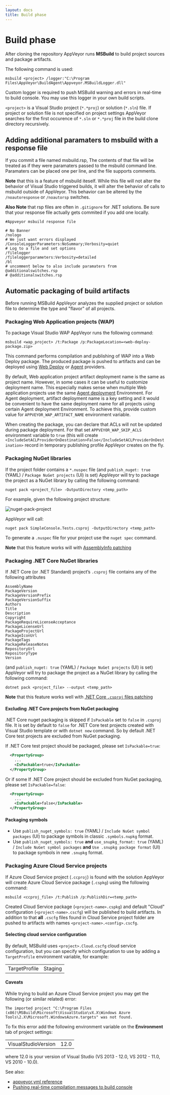 ```yaml
---
layout: docs
title: Build phase
---
```


# Build phase

After cloning the repository AppVeyor runs **MSBuild** to build project sources and package artifacts.

The following command is used:

    msbuild <project> /logger:"C:\Program Files\AppVeyor\BuildAgent\Appveyor.MSBuildLogger.dll"

Custom logger is required to push MSBuild warning and errors in real-time to build console.
You may use this logger in your own build scripts.

`<project>` is a Visual Studio project (`*.*proj`) or solution (`*.sln`) file. If project or solution file is not specified on project settings AppVeyor searches for the first occurence of `*.sln` or `*.*proj` file in the build clone directory recursively.

## Adding additional paramaters to msbuild with a response file

If you commit a file named msbuild.rsp, The contents of that file will be treated as if they were paramaters passed to the msbuild command line. Paramaters can be placed one per line, and the file supports comments.

**Note** that this is a feature of msbuild iteself. While this file will not alter the behavior of Visual Studio triggered builds, it will alter the behavior of calls to msbuild outside of AppVeyor. This behavior can be altered by the `/noautoresponse` or `/noautorsp` switches.

**Also Note** that rsp files are often in `.gitignore` for .NET solutions. Be sure that your response file actually gets commited if you add one locally.

```text
#Appveyor msbuild response file

# No Banner
/nologo
# We just want errors displayed
/ConsoleLoggerParameters:NoSummary;Verbosity=quiet
# Log to a file and set options
/filelogger
/fileloggerparameters:Verbosity=detailed
/bl
# uncomment below to also include paramaters from @additionalswitches.rsp
# @additionalswitches.rsp
```

## Automatic packaging of build artifacts

Before running MSBuild AppVeyor analyzes the supplied project or solution file to determine the type and "flavor" of all projects.

### Packaging Web Application projects (WAP)

To package Visual Studio WAP AppVeyor runs the following command:

    msbuild <wap_project> /t:Package /p:PackageLocation=<web-deploy-package.zip>

This command performs compilation and publishing of WAP into a Web Deploy package. The produced package is pushed to artifacts and can be deployed using [Web Deploy](/docs/deployment/web-deploy/) or [Agent](/docs/deployment/agent/) providers.

By default, Web application project artifact deployment name is the same as project name. However, in some cases it can be useful to customize deployment name. This especially makes sense when multiple Web application projects use the same [Agent deployment](/docs/deployment/agent/#deploying-artifact-package-as-iis-web-site) Environment. For Agent deployment, artifact deployment name is a key setting and it would be convenient to have the same deployment name for all projects using certain Agent deployment Environment. To achieve this, provide custom value for `APPVEYOR_WAP_ARTIFACT_NAME` environment variable.

When creating the package, you can declare that ACLs will not be updated during package deployment. For that set `APPVEYOR_WAP_SKIP_ACLS` environment variable to `true` (this will create `<IncludeSetACLProviderOnDestination>False</IncludeSetACLProviderOnDestination>` record in temporary publishing profile AppVeyor creates on the fly.


### Packaging NuGet libraries

If the project folder contains a `*.nuspec` file (and `publish_nuget: true` (YAML) / `Package NuGet projects` (UI) is set) AppVeyor will try to package the project as a NuGet library by calling the following command:

    nuget pack <project_file> -OutputDirectory <temp_path>

For example, given the following project structure:

![nuget-pack-project](/assets/img/docs/nuget-pack-project.png)

AppVeyor will call:

    nuget pack SimpleConsole.Tests.csproj -OutputDirectory <temp_path>

To generate a `.nuspec` file for your project use the `nuget spec` command.

**Note** that this feature works will with [AssemblyInfo patching](/docs/build-configuration/#assemblyinfo-patching)

### Packaging .NET Core NuGet libraries

If .NET Core (or .NET Standard) project’s `.csproj` file contains any of the following attributes

    AssemblyName
    PackageVersion
    PackageVersionPrefix
    PackageVersionSuffix
    Authors
    Title
    Description
    Copyright
    PackageRequireLicenseAcceptance
    PackageLicenseUrl
    PackageProjectUrl
    PackageIconUrl
    PackageTags
    PackageReleaseNotes
    RepositoryUrl
    RepositoryType
    Version

(and `publish_nuget: true` (YAML) / `Package NuGet projects` (UI) is set) AppVeyor will try to package the project as a NuGet library by calling the following command:

    dotnet pack <project_file> --output <temp_path>

**Note** that this feature works well with [.NET Core `.csproj` files patching](/docs/build-configuration/#net-core-csproj-files-patching)

#### Excluding .NET Core projects from NuGet packaging

.NET Core nuget packaging is skipped if `IsPackable` set to `false` in `.csproj` file. It is set by default to `false` for .NET Core test projects created with Visual Studio template or with `dotnet new` command. So by default .NET Core test projects are excluded from NuGet packaging.

If .NET Core test project should be packaged, please set `IsPackable=true`:

```xml
  <PropertyGroup>
    ...
    <IsPackable>true</IsPackable>
  </PropertyGroup>
```

Or if some If .NET Core project should be excluded from NuGet packaging, please set `IsPackable=false`:

```xml
  <PropertyGroup>
    ...
    <IsPackable>false</IsPackable>
  </PropertyGroup>
```

#### Packaging symbols

* Use `publish_nuget_symbols: true` (YAML) / `Include NuGet symbol packages` (UI) to package symbols in classic `.symbols.nupkg` format.
* Use `publish_nuget_symbols: true` **and** `use_snupkg_format: true` (YAML) / `Include NuGet symbol packages` **and** `Use .snupkg package format` (UI) to package symbols in new `.snupkg` format.

### Packaging Azure Cloud Service projects

If Azure Cloud Service project (`.ccproj`) is found with the solution AppVeyor will create Azure Cloud Service package (`.cspkg`) using the following command:

    msbuild <ccproj_file> /t:Publish /p:PublishDir=<temp_path>

Created Cloud Service package (`<project-name>.cspkg`) and default "Cloud" configuration (`<project-name>.cscfg`) will be published to build artifacts. In addition to that **all** `.cscfg` files found in Cloud Service project folder are pushed to artifacts with names `<project-name>.<config>.cscfg`.

#### Selecting cloud service configuration

By default, MSBuild uses `<project>.Cloud.cscfg` cloud service configuration, but you can specify which configuration to use by adding a `TargetProfile` environment variable, for example:

<table>
    <tr>
        <td>TargetProfile</td>
        <td>Staging</td>
    </tr>
</table>

#### Caveats

While trying to build an Azure Cloud Service project you may get the following (or similar related) error:

    The imported project "C:\Program Files (x86)\MSBuild\Microsoft\VisualStudio\vX.X\Windows Azure Tools\2.X\Microsoft.WindowsAzure.targets" was not found.

To fix this error add the following environment variable on the **Environment** tab of project settings:

<table>
    <tr>
        <td>VisualStudioVersion</td>
        <td>12.0</td>
    </tr>
</table>

where 12.0 is your version of Visual Studio (VS 2013 - 12.0, VS 2012 - 11.0, VS 2010 - 10.0).

See also:

* [appveyor.yml reference](/docs/appveyor-yml/)
* [Pushing real-time compilation messages to build console](/docs/build-worker-api#add-compilation-message)
